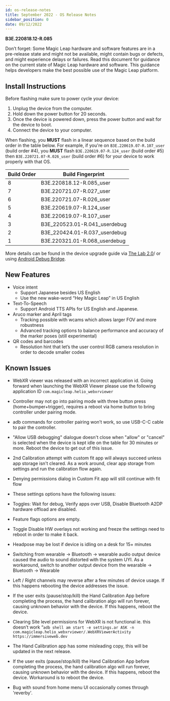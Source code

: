 ```yaml
---
id: os-release-notes
title: September 2022 - OS Release Notes
sidebar_position: 0
date: 09/12/2022
---
```


**B3E.220818.12-R.085**

Don’t forget: Some Magic Leap hardware and software features are in a pre-release state and might not be available, might contain bugs or defects, and might experience delays or failures. Read this document for guidance on the current state of Magic Leap hardware and software. This guidance helps developers make the best possible use of the Magic Leap platform.

## Install Instructions

Before flashing make sure to power cycle your device:

1. Unplug the device from the computer.
2. Hold down the power button for 20 seconds.
3. Once the device is powered down, press the power button and wait for the device to boot.
4. Connect the device to your computer.

When flashing, you **MUST** flash in a linear sequence based on the build order in the table below. For example, if you're on `B3E.220619.07-R.107_user` (build order #4), you **MUST** flash `B3E.220619.07-R.124_user` (build order #5) then `B3E.220721.07-R.026_user` (build order #6) for your device to work properly with that OS.

| Build Order | Build Fingerprint |
|---|---|
| 8 | B3E.220818.12-R.085_user |
| 7 | B3E.220721.07-R.027_user |
| 6 | B3E.220721.07-R.026_user |
| 5 | B3E.220619.07-R.124_user |
| 4 | B3E.220619.07-R.107_user |
| 3 | B3E_220523.01-R.041_userdebug |
| 2 | B3E_220424.01-R.037_userdebug |
| 1 | B3E.220321.01-R.068_userdebug |

More details can be found in the device upgrade guide via [The Lab 2.0](/versioned_docs/version-22-Mar-2023/guides/developer-tools/ml-hub/ml-hub-os-installer.md)/ or using [Android Debug Bridge](/versioned_docs/version-22-Mar-2023/guides/device/updating-the-os/device-flashing-guide.md).

## New Features

- Voice intent
  - Support Japanese besides US English
  - Use the new wake-word “Hey Magic Leap” in US English
- Text-To-Speech
  - Support Android TTS APIs for US English and Japanese.
- Aruco marker and April tags
  - Tracking possible with wcams which allows larger FOV and more robustness
  - Advanced tracking options to balance performance and accuracy of the marker poses (still experimental)
- QR codes and barcodes
  - Resolution hint that let’s the user control RGB camera resolution in order to decode smaller codes

## Known Issues

- WebXR viewer was released with an incorrect application id. Going forward when launching the WebXR Viewer please use the following application ID `com.magicleap.helio_webxrviewer`

- Controller may not go into pairing mode with three button press (home+bumper+trigger), requires a reboot via home button to bring controller under pairing mode.

- adb commands for controller pairing won’t work, so use USB-C-C cable to pair the controller.

- "Allow USB debugging" dialogue doesn't close when "allow" or "cancel" is selected when the device is kept idle on the table for 30 minutes or more. Reboot the device to get out of this issue.

- 2nd Calibration attempt with custom fit app will always succeed unless app storage isn't cleared. As a work around, clear app storage from settings and run the calibration flow again.

- Denying permissions dialog in Custom Fit app will still continue with fit flow

- These settings options have the following issues:

- Toggles: Wait for debug, Verify apps over USB, Disable Bluetooth A2DP hardware offload are disabled.

- Feature flags options are empty.

- Toggle Disable HW overlays not working and freeze the settings need to reboot in order to make it back.

- Headpose may be lost if device is idling on a desk for 15+ minutes

- Switching from wearable → Bluetooth → wearable audio output device caused the audio to sound distorted with the system UYI. As a workaround, switch to another output device from the wearable → Bluetooth → Wearable

- Left / Right channels may reverse after a few minutes of device usage. If this happens rebooting the device addresses the issue.

- If the user exits (pause/stop/kill) the Hand Calibration App before completing the process, the hand calibration algo will run forever, causing unknown behavior with the device. If this happens, reboot the device.

- Clearing Site level permissions for WebXR is not functional ie. this doesn’t work “`adb shell am start -e settings.ar ASK -n com.magicleap.helio_webxrviewer/.WebXRViewerActivity https://immersiveweb.dev`

- The Hand Calibration app has some misleading copy, this will be updated in the next release.

- If the user exits (pause/stop/kill) the Hand Calibration App before completing the process, the hand calibration algo will run forever, causing unknown behavior with the device. If this happens, reboot the device. Workaround is to reboot the device.

- Bug with sound from home menu UI occasionally comes through 'reverby'.


